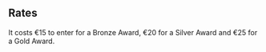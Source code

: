 ##  Rates

It costs €15 to enter for a Bronze Award, €20 for a Silver Award and €25 for a
Gold Award.
